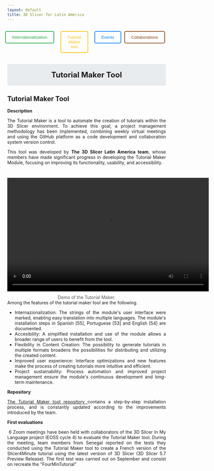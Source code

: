 ```yaml
---
layout: default
title: 3D Slicer for Latin America
---
```

<style>
  .rectangular-button {
    background-color: #4CAF50; 
    color: white; 
    border: none; 
    padding: 12px 24px; 
    font-size: 16px; 
    text-transform: uppercase; 
    cursor: pointer; 
    text-align: center;
    margin: 10px auto; 
    display: inline-block; 
    box-shadow: 0px 4px 6px rgba(0, 0, 0, 0.2); 
    transition: all 0.3s ease; 
  }

  .rectangular-button:hover {
    background-color: #45a049; 
    transform: scale(1.05); 
  }

  .button-description {
    font-size: 14px;
    color: #666;
    margin-top: 10px;
    text-align: center;
    max-width: 400px;
    margin-left: auto;
    margin-right: auto;
  }
    .button-container {
    display: inline-block;
    text-align: center;
    margin: 10px;
  }

  .button-description {
    margin-top: 10px;
    font-size: 14px;
    color: #555;
  }
 .blue-box {
    width: 100%; 
    border: 2px solid #6A0DAD;
    color: black;
    padding: 15px; 
    margin: 0; 
    box-sizing: border-box; 
    text-align: center; 
  
  }

  .justify-text {
    text-align: justify;
  }

</style>


<div style="display: flex; justify-content: center; gap: 10px; padding:15px; ">
  <a href="Index" style="margin-right: 10px; text-decoration:none;">
    <button style="padding:10px 20px; color:#28a745; border:2px solid #28a745; border-radius:5px; background:none; cursor:pointer;">
      Internationalization
    </button>
  </a>
  <a href="TutorialMakerTool" style="margin-right: 10px; text-decoration:none;">
    <button style="padding:10px 20px; color:#ffc107; border:2px solid #ffc107; border-radius:5px; background:none; cursor:pointer;">
      Tutorial Maker tool
    </button>
  </a>
  <a href="ProfessionalEvents" style="text-decoration:none;">
    <button style="padding:10px 20px; color:#007BFF; border:2px solid #007BFF; border-radius:5px; background:none; cursor:pointer;">
      Events
    </button>
  </a>

  
   <a href="Collaboration" style="margin-right: 10px; text-decoration:none;">
    <button style="padding:10px 20px; color: #8B4513; border:2px solid  #8B4513; border-radius:5px; background:none; cursor:pointer;">
      Collaborations
    </button>
  </a>
</div>


<div style="background-color:#e9ecef; padding:20px; margin-top:20px; text-align:center; font-size:24px; font-weight:bold;">
  Tutorial Maker Tool
</div>

## **Tutorial Maker Tool**

**Description**

<div class="justify-text">
The Tutorial Maker is a tool to automate the creation of tutorials within the 3D Slicer environment. To achieve this goal, a project management methodology has been implemented, combining weekly virtual meetings and using the GitHub platform as a code development and collaboration system version control.



This tool was developed by **The 3D Slicer Latin America team**, whose members have made significant progress in developing the Tutorial Maker Module, focusing on improving its functionality, usability, and accessibility.
</div>

<div style="text-align:center; margin-top:40px;">
  <video width="640" height="360" controls>
    <source src="Media/TutorialMakerDemo.mp4" type="video/mp4">
  </video>
  <div class="button-description">Demo of the Tutorial Maker.</div>
</div>


<div class="justify-text">
Among the features of the tutorial maker tool are the following.    

<ul>
  <li>Internazionalization: The strings of the module's user interface were marked, enabling easy translation into multiple languages. The module's installation steps in Spanish [55], Portuguese [53] and English [54] are documented.
</li>
  <li>Accesibility: A simplified installation and use of the module allows a broader range of users to benefit from the tool.
</li>
  <li>Flexibility in Content Creation: 	The possibility to generate tutorials in multiple formats broadens the possibilities for distributing and utilizing the created content.
</li>
<li>Improved user experience: Interface optimizations and new features make the process of creating tutorials more intuitive and efficient. </li>
<li> Project sustainability: Process automation and improved project management ensure the module's continuous development and long-term maintenance.
 </li>
</ul>


**Repository**

<a href="https://github.com/SlicerLatinAmerica/SlicerTutorialMaker" target="_blank">
    The Tutorial Maker tool repository
  </a>
  contains a step-by-step installation process, and is constantly updated according to the improvements introduced by the team.
  


**First evaluations**

 6 Zoom meetings have been held with collaborators of the 3D Slicer In My Language project (EOSS cycle 4) to evaluate the Tutorial Maker tool. During the meeting, team members from Senegal reported on the tests they conducted using the Tutorial Maker tool to create a French version of the Slicer4Minute tutorial using the latest version of 3D Slicer (3D Slicer 5.7 Preview Release). The first test was carried out on September and consist on recreate the "FourMinTutorial"

</div>